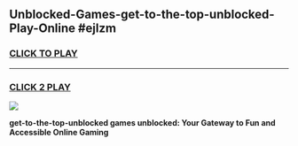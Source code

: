 
## Unblocked-Games-get-to-the-top-unblocked-Play-Online #ejlzm
<h3>
<a href="https://news.freeplayer.one?title=get-to-the-top-unblocked&ref=3">CLICK TO PLAY</a></h3>
<hr>

<h3>
<a href="https://news.freeplayer.one?title=get-to-the-top-unblocked&ref=3">CLICK 2 PLAY</a>
  
</h3>

<a href="https://news.freeplayer.one?title=get-to-the-top-unblocked&ref=3"><img src="https://clearcache.store/games.png"></a>


**get-to-the-top-unblocked games unblocked: Your Gateway to Fun and Accessible Online Gaming**
